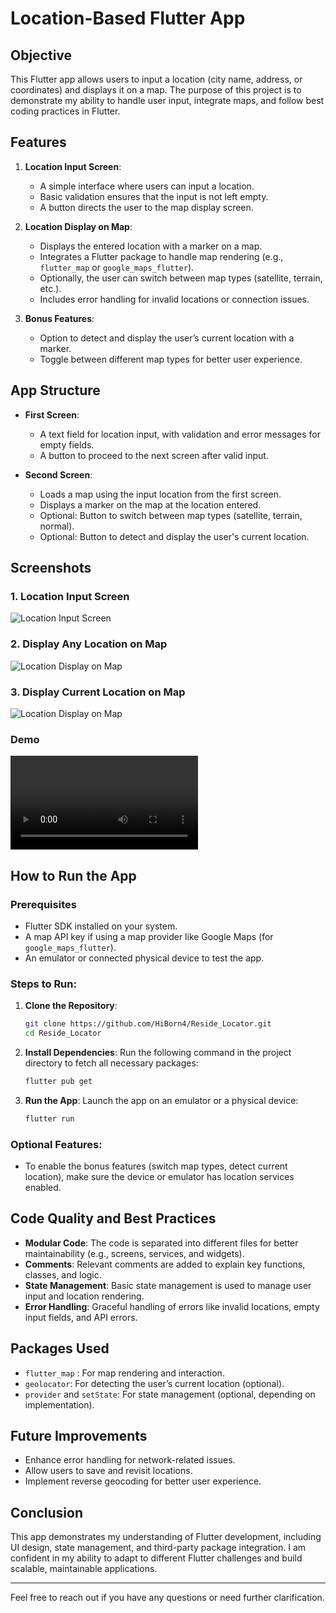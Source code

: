 # Location-Based Flutter App

## Objective
This Flutter app allows users to input a location (city name, address, or coordinates) and displays it on a map. The purpose of this project is to demonstrate my ability to handle user input, integrate maps, and follow best coding practices in Flutter. 

## Features
1. **Location Input Screen**: 
   - A simple interface where users can input a location.
   - Basic validation ensures that the input is not left empty.
   - A button directs the user to the map display screen.

2. **Location Display on Map**:
   - Displays the entered location with a marker on a map.
   - Integrates a Flutter package to handle map rendering (e.g., `flutter_map` or `google_maps_flutter`).
   - Optionally, the user can switch between map types (satellite, terrain, etc.).
   - Includes error handling for invalid locations or connection issues.

3. **Bonus Features**:
   - Option to detect and display the user’s current location with a marker.
   - Toggle between different map types for better user experience.

## App Structure
- **First Screen**:  
  - A text field for location input, with validation and error messages for empty fields.
  - A button to proceed to the next screen after valid input.
  
- **Second Screen**:
  - Loads a map using the input location from the first screen.
  - Displays a marker on the map at the location entered.
  - Optional: Button to switch between map types (satellite, terrain, normal).
  - Optional: Button to detect and display the user's current location.

## Screenshots

### 1. Location Input Screen
![Location Input Screen](assets/intro.jpeg)

### 2. Display Any Location on Map
![Location Display on Map](assets/rand_loc.jpeg)

### 3. Display Current Location on Map
![Location Display on Map](assets/current_loc.jpeg)

### Demo
![Location Display on Map](assets/demo.mp4)

## How to Run the App

### Prerequisites
- Flutter SDK installed on your system.
- A map API key if using a map provider like Google Maps (for `google_maps_flutter`).
- An emulator or connected physical device to test the app.

### Steps to Run:
1. **Clone the Repository**:
   ```bash
   git clone https://github.com/HiBorn4/Reside_Locator.git
   cd Reside_Locator
   ```

2. **Install Dependencies**:
   Run the following command in the project directory to fetch all necessary packages:
   ```bash
   flutter pub get
   ```

3. **Run the App**:
   Launch the app on an emulator or a physical device:
   ```bash
   flutter run
   ```

### Optional Features:
- To enable the bonus features (switch map types, detect current location), make sure the device or emulator has location services enabled.

## Code Quality and Best Practices
- **Modular Code**: The code is separated into different files for better maintainability (e.g., screens, services, and widgets).
- **Comments**: Relevant comments are added to explain key functions, classes, and logic.
- **State Management**: Basic state management is used to manage user input and location rendering.
- **Error Handling**: Graceful handling of errors like invalid locations, empty input fields, and API errors.

## Packages Used
- `flutter_map` : For map rendering and interaction.
- `geolocator`: For detecting the user’s current location (optional).
- `provider` and `setState`: For state management (optional, depending on implementation).

## Future Improvements
- Enhance error handling for network-related issues.
- Allow users to save and revisit locations.
- Implement reverse geocoding for better user experience.

## Conclusion
This app demonstrates my understanding of Flutter development, including UI design, state management, and third-party package integration. I am confident in my ability to adapt to different Flutter challenges and build scalable, maintainable applications.

---

Feel free to reach out if you have any questions or need further clarification.
